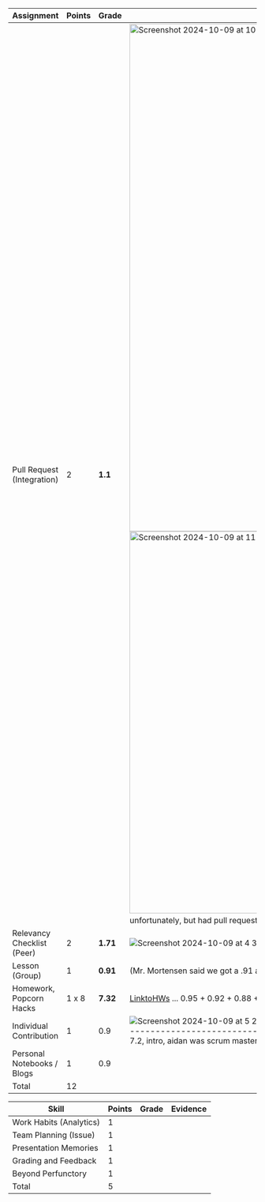 | **Assignment**             | **Points**    | **Grade** | **Evidence** |
|----------------------------|---------------|-----------|--------------|
| Pull Request (Integration) | 2             |     **1.1**     |      <img width="1028" alt="Screenshot 2024-10-09 at 10 22 10 AM" src="https://github.com/user-attachments/assets/3fc9aedb-cba0-4dac-8876-4d37f71b876d"> <img width="774" alt="Screenshot 2024-10-09 at 11 25 13 AM" src="https://github.com/user-attachments/assets/f7511fdc-26be-4114-8a07-b016cc9069ef"> (Didn't pull request day before unfortunately, but had pull requested a lot after, grade could be updated)     |
| Relevancy Checklist (Peer) | 2             |    **1.71**      |  ![Screenshot 2024-10-09 at 4 30 13 PM](https://github.com/user-attachments/assets/02cfefdf-dde3-4f4c-b5b7-994d1e6487ff) [7.1](https://aidanlau10.github.io/sprint2/csa/unit7-p1/unit7-1) [7.2](https://aidanlau10.github.io/sprint2/csa/unit7-p1/unit7-2)  <- Comments are on bottom, average for 7.1 and 7.2 is 77     |
| Lesson (Group)             | 1             |     **0.91**      |      (Mr. Mortensen said we got a .91 after our teach, didn't put in synergy yet)        |
| Homework, Popcorn Hacks    | 1 x 8         |     **7.32**      |       [LinktoHWs](https://sris126.github.io/Sri_2025/2024/10/09/TeamTeachUltimateHWS.html)  ... 0.95 + 0.92 + 0.88 + 0.91 / 4 = 91.5   |
| Individual Contribution    | 1             |      0.9     |      ![Screenshot 2024-10-09 at 5 29 52 PM](https://github.com/user-attachments/assets/3c543a82-ed52-4ef1-be9e-f41e40314b91) ![Screenshot 2024-10-09 at 5 34 15 PM](https://github.com/user-attachments/assets/dedf3eb6-590f-4573-8151-1dc0ce16e2ac)------------------------------------------------------------------------------------->   [7.1,](https://aidanlau10.github.io/sprint2/csa/unit7-p1/unit7-1) [ 7.2,](https://aidanlau10.github.io/sprint2/csa/unit7-p1/unit7-2) [Repo of Team Teach](https://github.com/AidanLau10/unit7_2025)  <- (Created entire 7.1 and half of 7.2, intro, aidan was scrum master so he did all pull requests while i committed on main)     |
| Personal Notebooks / Blogs | 1             |      0.9     |              |
| Total                      | 12            |           |              |


| **Skill**                  | **Points**    | **Grade** | **Evidence** |
|----------------------------|---------------|-----------|--------------|
| Work Habits (Analytics)    |   1           |           |              |
| Team Planning (Issue)      |   1           |           |              |
| Presentation Memories      |   1           |           |              |
| Grading and Feedback       |   1           |           |              |
| Beyond Perfunctory         |   1           |           |              | 
| Total                      |   5           |           |              |
